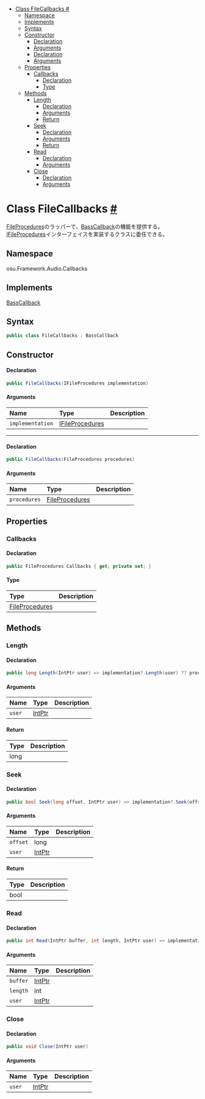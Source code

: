 - [Class FileCallbacks #](#class-filecallbacks-)
  - [Namespace](#namespace)
  - [Implements](#implements)
  - [Syntax](#syntax)
  - [Constructor](#constructor)
      - [Declaration](#declaration)
      - [Arguments](#arguments)
      - [Declaration](#declaration-1)
      - [Arguments](#arguments-1)
  - [Properties](#properties)
    - [Callbacks](#callbacks)
      - [Declaration](#declaration-2)
      - [Type](#type)
  - [Methods](#methods)
    - [Length](#length)
      - [Declaration](#declaration-3)
      - [Arguments](#arguments-2)
      - [Return](#return)
    - [Seek](#seek)
      - [Declaration](#declaration-4)
      - [Arguments](#arguments-3)
      - [Return](#return-1)
    - [Read](#read)
      - [Declaration](#declaration-5)
      - [Arguments](#arguments-4)
    - [Close](#close)
      - [Declaration](#declaration-6)
      - [Arguments](#arguments-5)



# Class FileCallbacks [#](https://github.com/ppy/osu-framework/blob/master/osu.Framework/Audio/Callbacks/FileCallbacks.cs#L18)
[FileProcedures]()のラッパーで、[BassCallback]()の機能を提供する。<br>
[IFileProcedures]()インターフェイスを実装するクラスに委任できる。


## Namespace
osu.Framework.Audio.Callbacks


## Implements
[BassCallback]()


## Syntax
```csharp
public class FileCallbacks : BassCallback
```


## Constructor
#### Declaration
```csharp
public FileCallbacks(IFileProcedures implementation)
```
#### Arguments
|Name|Type|Description|
|:-|:-|:-|
|`implementation`|[IFileProcedures]()||

---
#### Declaration
```csharp
public FileCallbacks(FileProcedures procedures)
```
#### Arguments
|Name|Type|Description|
|:-|:-|:-|
|`procedures`|[FileProcedures]()||


## Properties

### Callbacks
#### Declaration
```csharp
public FileProcedures Callbacks { get; private set; }
```
#### Type
|Type|Description|
|:-|:-|
|[FileProcedures]()||


## Methods

### Length
#### Declaration
```csharp
public long Length(IntPtr user) => implementation?.Length(user) ?? procedures.Length(user);
```
#### Arguments
|Name|Type|Description|
|:-|:-|:-|
|`user`|[IntPtr]()||
#### Return
|Type|Description|
|:-|:-|
|long||

### Seek
#### Declaration
```csharp
public bool Seek(long offset, IntPtr user) => implementation?.Seek(offset, user) ?? procedures.Seek(offset, user);
```
#### Arguments
|Name|Type|Description|
|:-|:-|:-|
|`offset`|long||
|`user`|[IntPtr]()||
#### Return
|Type|Description|
|:-|:-|
|bool||

### Read
#### Declaration
```csharp
public int Read(IntPtr buffer, int length, IntPtr user) => implementation?.Read(buffer, length, user) ?? procedures.Read(buffer, length, user);
```
#### Arguments
|Name|Type|Description|
|:-|:-|:-|
|`buffer`|[IntPtr]()||
|`length`|int||
|`user`|[IntPtr]()||

### Close
#### Declaration
```csharp
public void Close(IntPtr user)
```
#### Arguments
|Name|Type|Description|
|:-|:-|:-|
|`user`|[IntPtr]()||